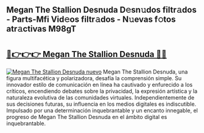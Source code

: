 ## Megan The Stallion Desnuda D𝚎sn𝚞dos filtr𝚊dos - Parts-Mfi Vid𝚎os filtr𝚊dos - N𝚞evas f𝚘tos atr𝚊ctivas M98gT

# <h2><a href="http://mb3u3u.tromn.icu/?c=Megan+The+Stallion+Desnuda">🔗👉👉👉 Megan The Stallion Desnuda 🔗🔗</a></h2>

[![Megan The Stallion Desnuda nuevo](https://i.imgur.com/pEAQMta.gif)](http://mb3u3u.tromn.icu/?c=Megan+The+Stallion+Desnuda)
Megan The Stallion Desnuda, una figura multifacética y polarizadora, desafía la comprensión simple. Su innovador estilo de comunicación en línea ha cautivado y enfurecido a los críticos, encendiendo debates sobre la privacidad, la expresión artística y la naturaleza evolutiva de las comunidades virtuales. Independientemente de sus decisiones futuras, su influencia en los medios digitales es indiscutible. Impulsado por una determinación inquebrantable y un encanto innegable, el progreso de Megan The Stallion Desnuda en el ámbito digital es inquebrantable.
